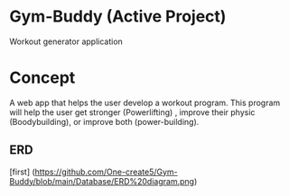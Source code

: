 # Gym-Buddy (Active Project)
Workout generator application

# Concept 
A web app that helps the user develop a workout program. This program will help the user get stronger (Powerlifting) , improve their physic (Boodybuilding), or improve both (power-building).

## ERD
 [first] (https://github.com/One-create5/Gym-Buddy/blob/main/Database/ERD%20diagram.png)
